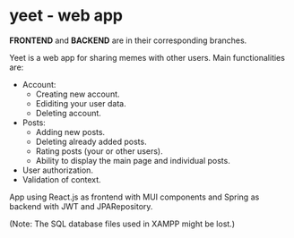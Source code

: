# yeet - web app
**FRONTEND** and **BACKEND** are in their corresponding branches.

Yeet is a web app for sharing memes with other users. Main functionalities are:
 - Account:
   - Creating new account.
   - Ediditing your user data.
   - Deleting account.
 - Posts:
   - Adding new posts.
   - Deleting already added posts.
   - Rating posts (your or other users).
   - Ability to display the main page and individual posts.
 - User authorization.
 - Validation of context.

App using React.js as frontend with MUI components and Spring as backend with JWT and JPARepository.

(Note: The SQL database files used in XAMPP might be lost.)
